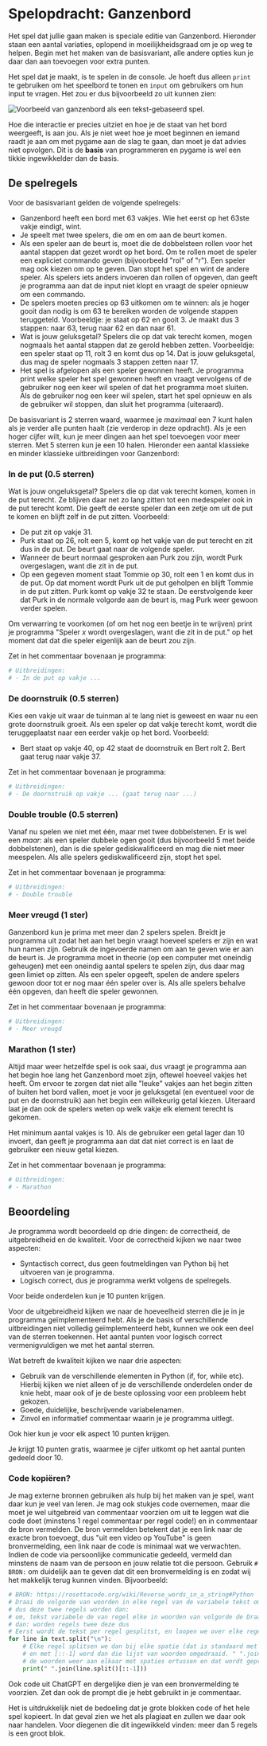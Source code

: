 # Spelopdracht: Ganzenbord

Het spel dat jullie gaan maken is speciale editie van Ganzenbord. Hieronder staan een aantal variaties, oplopend in moeilijkheidsgraad om je op weg te helpen. Begin met het maken van de basisvariant, alle andere opties kun je daar dan aan toevoegen voor extra punten.

Het spel dat je maakt, is te spelen in de console. Je hoeft dus alleen `print` te gebruiken om het speelbord te tonen en `input` om gebruikers om hun input te vragen. Het zou er dus bijvoorbeeld zo uit kunnen zien:

![Voorbeeld van ganzenbord als een tekst-gebaseerd spel.](assets/spel.gif)

Hoe die interactie er precies uitziet en hoe je de staat van het bord weergeeft, is aan jou. Als je niet weet hoe je moet beginnen en iemand raadt je aan om met pygame aan de slag te gaan, dan moet je dat advies niet opvolgen. Dit is de **basis** van programmeren en pygame is wel een tikkie ingewikkelder dan de basis.

## De spelregels

Voor de basisvariant gelden de volgende spelregels:

- Ganzenbord heeft een bord met 63 vakjes. Wie het eerst op het 63ste vakje eindigt, wint.
- Je speelt met twee spelers, die om en om aan de beurt komen.
- Als een speler aan de beurt is, moet die de dobbelsteen rollen voor het aantal stappen dat gezet wordt op het bord. Om te rollen moet de speler een expliciet commando geven (bijvoorbeeld "rol" of "r"). Een speler mag ook kiezen om op te geven. Dan stopt het spel en wint de andere speler. Als spelers iets anders invoeren dan rollen of opgeven, dan geeft je programma aan dat de input niet klopt en vraagt de speler opnieuw om een commando.
- De spelers moeten precies op 63 uitkomen om te winnen: als je hoger gooit dan nodig is om 63 te bereiken worden de volgende stappen teruggeteld. Voorbeeldje: je staat op 62 en gooit 3. Je maakt dus 3 stappen: naar 63, terug naar 62 en dan naar 61.
- Wat is jouw geluksgetal? Spelers die op dat vak terecht komen, mogen nogmaals het aantal stappen dat ze gerold hebben zetten. Voorbeeldje: een speler staat op 11, rolt 3 en komt dus op 14. Dat is jouw geluksgetal, dus mag de speler nogmaals 3 stappen zetten naar 17.
- Het spel is afgelopen als een speler gewonnen heeft. Je programma print welke speler het spel gewonnen heeft en vraagt vervolgens of de gebruiker nog een keer wil spelen of dat het programma moet sluiten. Als de gebruiker nog een keer wil spelen, start het spel opnieuw en als de gebruiker wil stoppen, dan sluit het programma (uiteraard).

De basisvariant is 2 sterren waard, waarmee je *maximaal* een 7 kunt halen als je verder alle punten haalt (zie verderop in deze opdracht). Als je een hoger cijfer wilt, kun je meer dingen aan het spel toevoegen voor meer sterren. Met 5 sterren kun je een 10 halen. Hieronder een aantal klassieke en minder klassieke uitbreidingen voor Ganzenbord:

### In de put (0.5 sterren)

Wat is jouw ongeluksgetal? Spelers die op dat vak terecht komen, komen in de put terecht. Ze blijven daar net zo lang zitten tot een medespeler ook in de put terecht komt. Die geeft de eerste speler dan een zetje om uit de put te komen en blijft zelf in de put zitten. Voorbeeld:

- De put zit op vakje 31.
- Purk staat op 26, rolt een 5, komt op het vakje van de put terecht en zit dus in de put. De beurt gaat naar de volgende speler.
- Wanneer de beurt normaal gesproken aan Purk zou zijn, wordt Purk overgeslagen, want die zit in de put.
- Op een gegeven moment staat Tommie op 30, rolt een 1 en komt dus in de put. Op dat moment wordt Purk uit de put geholpen en blijft Tommie in de put zitten. Purk komt op vakje 32 te staan. De eerstvolgende keer dat Purk in de normale volgorde aan de beurt is, mag Purk weer gewoon verder spelen.

Om verwarring te voorkomen (of om het nog een beetje in te wrijven) print je programma "Speler *x* wordt overgeslagen, want die zit in de put." op het moment dat dat die speler eigenlijk aan de beurt zou zijn.

Zet in het commentaar bovenaan je programma:

```python
# Uitbreidingen:
# - In de put op vakje ...
```

### De doornstruik (0.5 sterren)

Kies een vakje uit waar de tuinman al te lang niet is geweest en waar nu een grote doornstruik groeit. Als een speler op dat vakje terecht komt, wordt die teruggeplaatst naar een eerder vakje op het bord. Voorbeeld:

- Bert staat op vakje 40, op 42 staat de doornstruik en Bert rolt 2. Bert gaat terug naar vakje 37.

Zet in het commentaar bovenaan je programma:

```python
# Uitbreidingen:
# - De doornstruik op vakje ... (gaat terug naar ...)
```

### Double trouble (0.5 sterren)

Vanaf nu spelen we niet met één, maar met twee dobbelstenen. Er is wel een *maar*: als een speler dubbele ogen gooit (dus bijvoorbeeld 5 met beide dobbelstenen), dan is die speler gediskwalificeerd en mag die niet meer meespelen. Als alle spelers gediskwalificeerd zijn, stopt het spel.

Zet in het commentaar bovenaan je programma:

```python
# Uitbreidingen:
# - Double trouble
```

### Meer vreugd (1 ster)

Ganzenbord kun je prima met meer dan 2 spelers spelen. Breidt je programma uit zodat het aan het begin vraagt hoeveel spelers er zijn en wat hun namen zijn. Gebruik de ingevoerde namen om aan te geven wie er aan de beurt is. Je programma moet in theorie (op een computer met oneindig geheugen) met een oneindig aantal spelers te spelen zijn, dus daar mag geen limiet op zitten. Als een speler opgeeft, spelen de andere spelers gewoon door tot er nog maar één speler over is. Als alle spelers behalve één opgeven, dan heeft die speler gewonnen.

Zet in het commentaar bovenaan je programma:

```python
# Uitbreidingen:
# - Meer vreugd
```

### Marathon (1 ster)

Altijd maar weer hetzelfde spel is ook saai, dus vraagt je programma aan het begin hoe lang het Ganzenbord moet zijn, oftewel hoeveel vakjes het heeft. Om ervoor te zorgen dat niet alle "leuke" vakjes aan het begin zitten of buiten het bord vallen, moet je voor je geluksgetal (en eventueel voor de put en de doornstruik) aan het begin een willekeurig getal kiezen. Uiteraard laat je dan ook de spelers weten op welk vakje elk element terecht is gekomen.

Het minimum aantal vakjes is 10. Als de gebruiker een getal lager dan 10 invoert, dan geeft je programma aan dat dat niet correct is en laat de gebruiker een nieuw getal kiezen.

Zet in het commentaar bovenaan je programma:

```python
# Uitbreidingen:
# - Marathon
```

## Beoordeling

Je programma wordt beoordeeld op drie dingen: de correctheid, de uitgebreidheid en de kwaliteit. Voor de correctheid kijken we naar twee aspecten:

- Syntactisch correct, dus geen foutmeldingen van Python bij het uitvoeren van je programma.
- Logisch correct, dus je programma werkt volgens de spelregels.

Voor beide onderdelen kun je 10 punten krijgen.

Voor de uitgebreidheid kijken we naar de hoeveelheid sterren die je in je programma geïmplementeerd hebt. Als je de basis of verschillende uitbreidingen niet volledig geïmplementeerd hebt, kunnen we ook een deel van de sterren toekennen. Het aantal punten voor logisch correct vermenigvuldigen we met het aantal sterren.

Wat betreft de kwaliteit kijken we naar drie aspecten:

- Gebruik van de verschillende elementen in Python (if, for, while etc). Hierbij kijken we niet alleen of je de verschillende onderdelen onder de knie hebt, maar ook of je de beste oplossing voor een probleem hebt gekozen.
- Goede, duidelijke, beschrijvende variabelenamen.
- Zinvol en informatief commentaar waarin je je programma uitlegt.

Ook hier kun je voor elk aspect 10 punten krijgen.

Je krijgt 10 punten gratis, waarmee je cijfer uitkomt op het aantal punten gedeeld door 10.

### Code kopiëren?

Je mag externe bronnen gebruiken als hulp bij het maken van je spel, want daar kun je veel van leren. Je mag ook stukjes code overnemen, maar die moet je wel uitgebreid van commentaar voorzien om uit te leggen wat die code doet (minstens 1 regel commentaar per regel code!) en in commentaar de bron vermelden. De bron vermelden betekent dat je een link naar de exacte bron toevoegt, dus "uit een video op YouTube" is geen bronvermelding, een link naar de code is minimaal wat we verwachten. Indien de code via persoonlijke communicatie gedeeld, vermeld dan minstens de naam van de persoon en jouw relatie tot die persoon. Gebruik `# BRON:` om duidelijk aan te geven dat dit een bronvermelding is en zodat wij het makkelijk terug kunnen vinden. Bijvoorbeeld:

```python
# BRON: https://rosettacode.org/wiki/Reverse_words_in_a_string#Python
# Draai de volgorde van woorden in elke regel van de variabele tekst om, 
# dus deze twee regels worden dan:
# om, tekst variabele de van regel elke in woorden van volgorde de Draai
# dan: worden regels twee deze dus
# Eerst wordt de tekst per regel gesplitst, en loopen we over elke regel
for line in text.split("\n"):
    # Elke regel splitsen we dan bij elke spatie (dat is standaard met split)
    # en met [::-1] word dan die lijst van woorden omgedraaid. " ".join plakt
    # de woorden weer aan elkaar met spaties ertussen en dat wordt geprint.
    print(" ".join(line.split()[::-1]))
```

Ook code uit ChatGPT en dergelijke dien je van een bronvermelding te voorzien. Zet dan ook de prompt die je hebt gebruikt in je commentaar.

Het is uitdrukkelijk niet de bedoeling dat je grote blokken code of het hele spel kopieert. In dat geval zien we het als plagiaat en zullen we daar ook naar handelen. Voor diegenen die dit ingewikkeld vinden: meer dan 5 regels is een groot blok.
